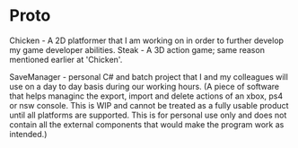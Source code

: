 # Proto
Chicken - A 2D platformer that I am working on in order to further develop my game developer abilities.
Steak - A 3D action game; same reason mentioned earlier at 'Chicken'.

SaveManager - personal C# and batch project that I and my colleagues will use on a day to day basis during our working hours.
(A piece of software that helps managinc the export, import and delete actions of an xbox, ps4 or nsw console. 
This is WIP and cannot be treated as a fully usable product until all platforms are supported. 
This is for personal use only and does not contain all the external components that would make the program work as intended.)
